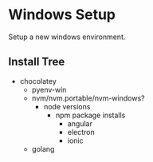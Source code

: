 # Windows Setup

Setup a new windows environment.

## Install Tree

* chocolatey
  * pyenv-win
  * nvm/nvm.portable/nvm-windows?
    * node versions
      * npm package installs
        * angular
        * electron
        * ionic
  * golang

<!-- TODO: figure out how to manage node versions -->
<!-- TODO: figure out how to manage go versions -->
